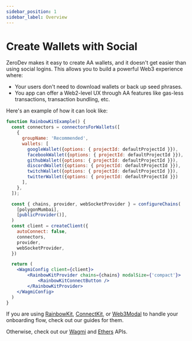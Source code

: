 ```yaml
---
sidebar_position: 1
sidebar_label: Overview
---
```


# Create Wallets with Social

ZeroDev makes it easy to create AA wallets, and it doesn't get easier than using social logins.  This allows you to build a powerful Web3 experience where:

- Your users don't need to download wallets or back up seed phrases.
- You app can offer a Web2-level UX through AA features like gas-less transactions, transaction bundling, etc.

Here's an example of how it can look like:

```jsx live folded
function RainbowKitExample() {
  const connectors = connectorsForWallets([
    {
      groupName: 'Recommended',
      wallets: [
        googleWallet({options: { projectId: defaultProjectId }}),
        facebookWallet({options: { projectId: defaultProjectId }}),
        githubWallet({options: { projectId: defaultProjectId }}),
        discordWallet({options: { projectId: defaultProjectId }}),
        twitchWallet({options: { projectId: defaultProjectId }}),
        twitterWallet({options: { projectId: defaultProjectId }})
      ],
    },
  ]);

  const { chains, provider, webSocketProvider } = configureChains(
    [polygonMumbai],
    [publicProvider()],
  )
  const client = createClient({
    autoConnect: false,
    connectors,
    provider,
    webSocketProvider,
  })

  return (
    <WagmiConfig client={client}>
        <RainbowKitProvider chains={chains} modalSize={'compact'}>
            <RainbowKitConnectButton />
        </RainbowKitProvider>
    </WagmiConfig>
  )
}
```

If you are using [RainbowKit](/create-wallets/social/wagmi/rainbowkit), [ConnectKit](/create-wallets/social/wagmi/connectkit), or [Web3Modal](/create-wallets/social/wagmi/web3modal) to handle your onboarding flow, check out our guides for them.

Otherwise, check out our [Wagmi](/create-wallets/social/wagmi/overview) and [Ethers](/create-wallets/social/ethers) APIs.
